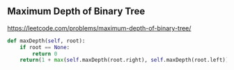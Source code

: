 ## Maximum Depth of Binary Tree

https://leetcode.com/problems/maximum-depth-of-binary-tree/

```python
def maxDepth(self, root):       
    if root == None:
        return 0
    return(1 + max(self.maxDepth(root.right), self.maxDepth(root.left)))
```    
